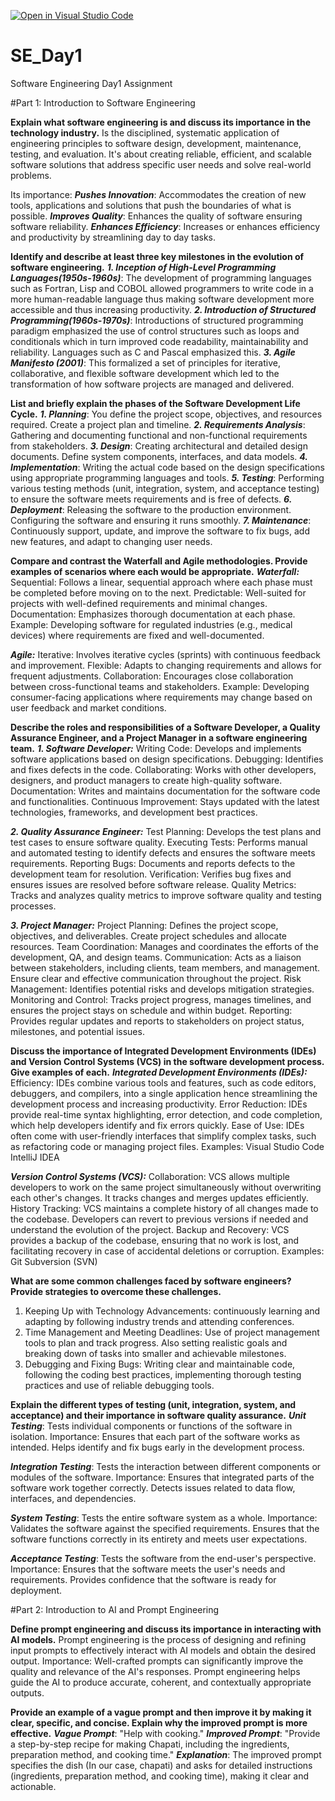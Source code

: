[![Open in Visual Studio Code](https://classroom.github.com/assets/open-in-vscode-2e0aaae1b6195c2367325f4f02e2d04e9abb55f0b24a779b69b11b9e10269abc.svg)](https://classroom.github.com/online_ide?assignment_repo_id=18397189&assignment_repo_type=AssignmentRepo)
# SE_Day1
Software Engineering Day1 Assignment

#Part 1: Introduction to Software Engineering

**Explain what software engineering is and discuss its importance in the technology industry.**
Is the disciplined, systematic application of engineering principles to software design, development, maintenance, testing, and evaluation. It's about creating reliable, efficient, and scalable software solutions that address specific user needs and solve real-world problems.

Its importance:
_**Pushes Innovation**_: Accommodates the creation of new tools, applications and solutions that push the boundaries of what is possible. 
_**Improves Quality**_: Enhances the quality of software ensuring software reliability.
_**Enhances Efficiency**_: Increases or enhances efficiency and productivity by streamlining day to day tasks.


**Identify and describe at least three key milestones in the evolution of software engineering.**
_**1. Inception of High-Level Programming Languages(1950s-1960s)**_: The development of programming languages such as Fortran, Lisp and COBOL allowed programmers to write code in a more human-readable language thus making software development more accessible and thus increasing productivity.
_**2. Introduction of Structured Programming(1960s-1970s)**_: Introductions of structured programming paradigm emphasized the use of control structures such as loops and conditionals which in turn improved code readability, maintainability and reliability. Languages such as C and Pascal emphasized this.
_**3. Agile Manifesto (2001)**_: This formalized a set of principles for iterative, collaborative, and flexible software development which led to the transformation of how software projects are managed and delivered.


**List and briefly explain the phases of the Software Development Life Cycle.**
_**1. Planning**_: You define the project scope, objectives, and resources required. Create a project plan and timeline.
_**2. Requirements Analysis**_: Gathering and documenting functional and non-functional requirements from stakeholders.
_**3. Design**_: Creating architectural and detailed design documents. Define system components, interfaces, and data models.
_**4. Implementation**_: Writing the actual code based on the design specifications using appropriate programming languages and tools.
_**5. Testing**_: Performing various testing methods (unit, integration, system, and acceptance testing) to ensure the software meets requirements and is free of defects.
_**6. Deployment**_: Releasing the software to the production environment. Configuring the software and ensuring it runs smoothly.
_**7. Maintenance**_: Continuously support, update, and improve the software to fix bugs, add new features, and adapt to changing user needs.


**Compare and contrast the Waterfall and Agile methodologies. Provide examples of scenarios where each would be appropriate.**
_**Waterfall:**_
Sequential: Follows a linear, sequential approach where each phase must be completed before moving on to the next.
Predictable: Well-suited for projects with well-defined requirements and minimal changes.
Documentation: Emphasizes thorough documentation at each phase.
Example: Developing software for regulated industries (e.g., medical devices) where requirements are fixed and well-documented.

_**Agile:**_
Iterative: Involves iterative cycles (sprints) with continuous feedback and improvement.
Flexible: Adapts to changing requirements and allows for frequent adjustments.
Collaboration: Encourages close collaboration between cross-functional teams and stakeholders.
Example: Developing consumer-facing applications where requirements may change based on user feedback and market conditions.


**Describe the roles and responsibilities of a Software Developer, a Quality Assurance Engineer, and a Project Manager in a software engineering team.**
_**1. Software Developer:**_
Writing Code: Develops and implements software applications based on design specifications.
Debugging: Identifies and fixes defects in the code.
Collaborating: Works with other developers, designers, and product managers to create high-quality software.
Documentation: Writes and maintains documentation for the software code and functionalities.
Continuous Improvement: Stays updated with the latest technologies, frameworks, and development best practices.

_**2. Quality Assurance Engineer:**_
Test Planning: Develops the test plans and test cases to ensure software quality.
Executing Tests: Performs manual and automated testing to identify defects and ensures the software meets requirements.
Reporting Bugs: Documents and reports defects to the development team for resolution.
Verification: Verifies bug fixes and ensures issues are resolved before software release.
Quality Metrics: Tracks and analyzes quality metrics to improve software quality and testing processes.

_**3. Project Manager:**_
Project Planning: Defines the project scope, objectives, and deliverables. Create project schedules and allocate resources.
Team Coordination: Manages and coordinates the efforts of the development, QA, and design teams.
Communication: Acts as a liaison between stakeholders, including clients, team members, and management. Ensure clear and effective communication throughout the project.
Risk Management: Identifies potential risks and develops mitigation strategies.
Monitoring and Control: Tracks project progress, manages timelines, and ensures the project stays on schedule and within budget.
Reporting: Provides regular updates and reports to stakeholders on project status, milestones, and potential issues.


**Discuss the importance of Integrated Development Environments (IDEs) and Version Control Systems (VCS) in the software development process. Give examples of each.**
_**Integrated Development Environments (IDEs):**_
Efficiency: IDEs combine various tools and features, such as code editors, debuggers, and compilers, into a single application hence streamlining the development process and increasing productivity.
Error Reduction: IDEs provide real-time syntax highlighting, error detection, and code completion, which help developers identify and fix errors quickly.
Ease of Use: IDEs often come with user-friendly interfaces that simplify complex tasks, such as refactoring code or managing project files.
Examples:
Visual Studio Code
IntelliJ IDEA

_**Version Control Systems (VCS):**_
Collaboration: VCS allows multiple developers to work on the same project simultaneously without overwriting each other's changes. It tracks changes and merges updates efficiently.
History Tracking: VCS maintains a complete history of all changes made to the codebase. Developers can revert to previous versions if needed and understand the evolution of the project.
Backup and Recovery: VCS provides a backup of the codebase, ensuring that no work is lost, and facilitating recovery in case of accidental deletions or corruption.
Examples:
Git
Subversion (SVN)


**What are some common challenges faced by software engineers? Provide strategies to overcome these challenges.**
1. Keeping Up with Technology Advancements: continuously learning and adapting by following industry trends and attending conferences.
2. Time Management and Meeting Deadlines: Use of project management tools to plan and track progress. Also setting realistic goals and breaking down of tasks into smaller and achievable milestones.
3. Debugging and Fixing Bugs: Writing clear and maintainable code, following the coding best practices, implementing thorough testing practices and use of reliable debugging tools.
   

**Explain the different types of testing (unit, integration, system, and acceptance) and their importance in software quality assurance.**
_**Unit Testing**_: Tests individual components or functions of the software in isolation.
Importance: Ensures that each part of the software works as intended. Helps identify and fix bugs early in the development process.

_**Integration Testing**_: Tests the interaction between different components or modules of the software.
Importance: Ensures that integrated parts of the software work together correctly. Detects issues related to data flow, interfaces, and dependencies.

_**System Testing**_: Tests the entire software system as a whole.
Importance: Validates the software against the specified requirements. Ensures that the software functions correctly in its entirety and meets user expectations.

_**Acceptance Testing**_: Tests the software from the end-user's perspective.
Importance: Ensures that the software meets the user's needs and requirements. Provides confidence that the software is ready for deployment.


#Part 2: Introduction to AI and Prompt Engineering


**Define prompt engineering and discuss its importance in interacting with AI models.**
Prompt engineering is the process of designing and refining input prompts to effectively interact with AI models and obtain the desired output.
Importance: Well-crafted prompts can significantly improve the quality and relevance of the AI's responses. Prompt engineering helps guide the AI to produce accurate, coherent, and contextually appropriate outputs.


**Provide an example of a vague prompt and then improve it by making it clear, specific, and concise. Explain why the improved prompt is more effective.**
_**Vague Prompt**_: "Help with cooking."
_**Improved Prompt**_: "Provide a step-by-step recipe for making Chapati, including the ingredients, preparation method, and cooking time."
_**Explanation**_: The improved prompt specifies the dish (In our case, chapati) and asks for detailed instructions (ingredients, preparation method, and cooking time), making it clear and actionable.
